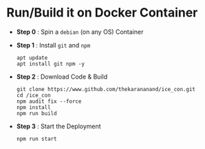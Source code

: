 # Run/Build it on Docker Container

- **Step 0** : Spin a ``debian`` (on any OS) Container

- **Step 1** : Install ``git`` and ``npm`` 

    ```
    apt update
    apt install git npm -y
    ```

- **Step 2** : Download Code & Build

    ```
    git clone https://www.github.com/thekarananand/ice_con.git
    cd /ice_con
    npm audit fix --force
    npm install
    npm run build
    ```

- **Step 3** : Start the Deployment 

    ```
    npm run start
    ```
